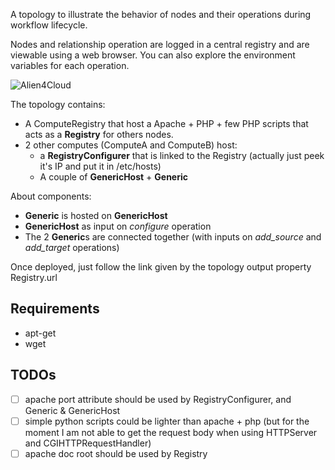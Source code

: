 A topology to illustrate the behavior of nodes and their operations during workflow lifecycle.

Nodes and relationship operation are logged in a central registry and are viewable using a web browser. You can also explore the environment variables for each operation.

![Alien4Cloud](https://raw.githubusercontent.com/alien4cloud/samples/master/demo-lifecycle/img/lifecycle.png)

The topology contains:

- A ComputeRegistry that host a Apache + PHP + few PHP scripts that acts as a **Registry** for others nodes.
- 2 other computes (ComputeA and ComputeB) host:
   - a **RegistryConfigurer** that is linked to the Registry (actually just peek it's IP and put it in /etc/hosts)
   - A couple of **GenericHost** + **Generic**

About components:

- **Generic** is hosted on **GenericHost**
- **GenericHost** as input on *configure* operation
- The 2 **Generic**s are connected together (with inputs on *add_source* and *add_target* operations)

Once deployed, just follow the link given by the topology output property Registry.url  

## Requirements

- apt-get
- wget

## TODOs

- [ ] apache port attribute should be used by RegistryConfigurer, and Generic & GenericHost
- [ ] simple python scripts could be lighter than apache + php (but for the moment I am not able to get the request body when using HTTPServer and CGIHTTPRequestHandler)
- [ ] apache doc root should be used by Registry
